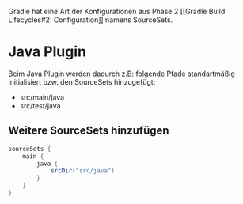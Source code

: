 Gradle hat eine Art der Konfigurationen aus Phase 2 [[Gradle Build Lifecycles#2: Configuration]] namens SourceSets.

# Java Plugin
Beim Java Plugin werden dadurch z.B: folgende Pfade standartmäßig initialisiert bzw. den SourceSets hinzugefügt:

- src/main/java
- src/test/java

## Weitere SourceSets hinzufügen

```Groovy
sourceSets {
	main {
		java {
			srcDir("src/java")
		}	
	}
}
```